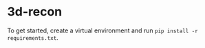 # 3d-recon

To get started, create a virtual environment and run `pip install -r requirements.txt`.
